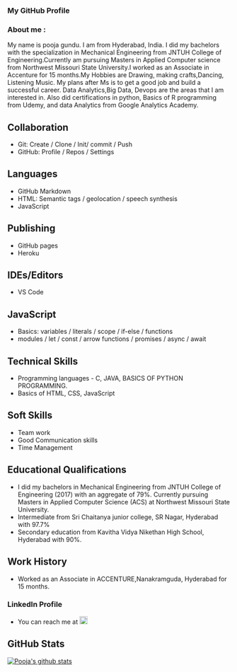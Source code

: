 ### My GitHub Profile

### About me : 
My name is pooja gundu. I am from Hyderabad, India. I did my bachelors with the specialization in Mechanical Engineering from JNTUH College of Engineering.Currently am pursuing Masters in Applied Computer science from Northwest Missouri State University.I worked as an Associate in Accenture for 15 months.My Hobbies are Drawing, making crafts,Dancing, Listening Music. My plans after Ms is to get a good job and build a successful career. Data Analytics,Big Data, Devops are the areas that I am interested in.
Also did certifications in python, Basics of R programming from Udemy, and data Analytics from Google Analytics Academy.

## Collaboration
- Git: Create / Clone / Init/ commit / Push
- GitHub: Profile / Repos / Settings

## Languages
- GitHub Markdown
- HTML: Semantic tags / geolocation / speech synthesis
-  JavaScript

## Publishing
- GitHub pages
- Heroku

## IDEs/Editors
- VS Code

## JavaScript
- Basics: variables / literals / scope / if-else / functions
- modules / let / const / arrow functions / promises / async / await

## Technical Skills
- Programming languages - C, JAVA, BASICS OF PYTHON PROGRAMMING.
- Basics of HTML, CSS, JavaScript

## Soft Skills
- Team work 
- Good Communication skills
- Time Management

## Educational Qualifications
- I did my bachelors in Mechanical Engineering from JNTUH College of Engineering (2017) with an aggregate of 79%. Currently pursuing Masters in Applied Computer Science (ACS) at Northwest Missouri State University.
- Intermediate from Sri Chaitanya junior college, SR Nagar, Hyderabad with 97.7%
- Secondary education from Kavitha Vidya Nikethan High School, Hyderabad with 90%.

## Work History
- Worked as an Associate in ACCENTURE,Nanakramguda, Hyderabad for 15 months.

### LinkedIn Profile 
- You can reach me at <a attid="8742" href="https://www.linkedin.com/in/pooja-gundu-b71000107//" width="18" height="18"><img src="https://www.linkedin-makeover.com/wp-content/uploads/2014/08/linkedin.png" alt="linkedin" width="18" height="18" class="alignleft size-full wp-image-8742"></a>

## GitHub Stats
[![Pooja's github stats](https://github-readme-stats.vercel.app/api?username=GUNDUPOOJA)](https://github.com/anuraghazra/github-readme-stats)
